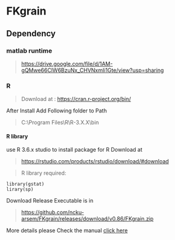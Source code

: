 # FKgrain

## Dependency

### matlab runtime 

> https://drive.google.com/file/d/1AM-gQMwe66ClW6BzuNx_CHVNxmIi1Gte/view?usp=sharing

### R 

> Download at : https://cran.r-project.org/bin/

After Install Add Following folder to Path
>C:\Program Files\R\R-3.X.X\bin 

#### R library

use R 3.6.x studio to install package for R
Download at 
> https://rstudio.com/products/rstudio/download/#download

>R library required:
```
library(gstat)  
lirary(sp) 
```

Download Release Executable is in  

> https://github.com/ncku-arsem/FKgrain/releases/download/v0.86/FKgrain.zip


More details please Check the manual [click here](dependency/UsersManual.pdf)


